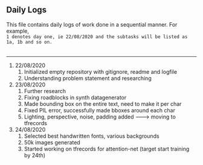 
## Daily Logs

This file contains daily logs of work done in a sequential manner. For example, <br>
```1 denotes day one, ie 22/08/2020 and the subtasks will be listed as 1a, 1b and so on.```
<br><br>
***

1. 22/08/2020
    1. Initialized empty repository with gitignore, readme and logfile
    1. Understanding problem statement and researching 
1. 23/08/2020
    1. Further research
    1. Fixing roadblocks in synth datagenerator
    1. Made bounding box on the entire text, need to make it per char
    1. Fixed PIL error, successfully made bboxes around each char
    1. Lighting, perspective, noise, padding added ---> moving to tfrecords
1. 24/08/2020
    1. Selected best handwritten fonts, various backgrounds
    1. 50k images generated
    1. Started working on tfrecords for attention-net (target start training by 24th)

    


